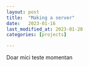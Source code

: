 ```yaml
---
layout: post
title:  "Making a server"
date:   2023-01-16
last_modified_at: 2023-01-20
categories: [projects]

---
```



Doar mici teste momentan